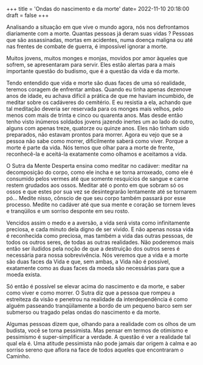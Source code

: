 +++
title = 'Ondas do nascimento e da morte'
date= 2022-11-10 20:18:00
draft = false
+++

Analisando a situação em que vive o mundo agora, nós nos defrontamos diariamente com a morte. Quantas pessoas já deram suas vidas ? Pessoas que são assassinadas, mortas em acidentes, numa doença maligna ou até nas frentes de combate de guerra, é impossível ignorar a morte. 

Muitos jovens, muitos monges e monjas, movidos por amor àqueles que sofrem, se apresentaram para servir. Eles estão alertas para a mais importante questão do budismo, que é a questão da vida e da morte. 

Tendo entendido que vida e morte são duas faces de uma só realidade, teremos coragem de enfrentar ambas. Quando eu tinha apenas dezenove anos de idade, eu achava difícil a prática de que me haviam incumbido, de meditar sobre os cadáveres do cemitério. E eu resistia a ela, achando que tal meditação deveria ser reservada para os monges mais velhos, pelo menos com mais de trinta e cinco ou quarenta anos. Mas desde então tenho visto inúmeros soldados jovens jazendo inertes um ao lado do outro, alguns com apenas treze, quatorze ou quinze anos. Eles não tinham sido preparados, não estavam prontos para morrer. Agora eu vejo que se a pessoa não sabe como morrer, dificilmente saberá como viver. Porque a morte é parte da vida. Nós temos que olhar para a morte de frente, reconhecê-la e aceitá-la exatamente como olhamos e aceitamos a vida.

O Sutra da Mente Desperta ensina como meditar no cadáver: meditar na decomposição do corpo, como ele incha e se torna arroxeado, como ele é consumido pelos vermes até que somente resquícios de sangue e carne restem grudados aos ossos. Meditar até o ponto em que sobram só os ossos e que estes por sua vez se desintegrarão lentamente até se tornarem pó... Medite nisso, cônscio de que seu corpo também passará por esse processo. Medite no cadáver até que sua mente e coração se tornem leves e tranqüilos e um sorriso desponte em seu rosto. 

Vencidos assim o medo e a aversão, a vida será vista como infinitamente preciosa, e cada minuto dela digno de ser vivido. E não apenas nossa vida é reconhecida como preciosa, mas também a vida das outras pessoas, de todos os outros seres, de todas as outras realidades. Não poderemos mais então ser iludidos pela noção de que a destruição dos outros seres é necessária para nossa sobrevivência. Nós veremos que a vida e a morte são duas faces da Vida e que, sem ambas, a Vida não é possível, exatamente como as duas faces da moeda são necessárias para que a moeda exista. 

Só então é possível se elevar acima do nascimento e da morte, e saber como viver e como morrer. O Sutra diz que a pessoa que rompeu a estreiteza da visão e penetrou na realidade da interdependência é como alguém passeando tranqüilamente a bordo de um pequeno barco sem ser submerso ou tragado pelas ondas do nascimento e da morte. 

Algumas pessoas dizem que, olhando para a realidade com os olhos de um budista, você se torna pessimista. Mas pensar em termos de otimismo e pessimismo é super-simplificar a verdade. A questão é ver a realidade tal qual ela é. Uma atitude pessimista não pode jamais dar origem à calma e ao sorriso sereno que aflora na face de todos aqueles que encontraram o Caminho.




